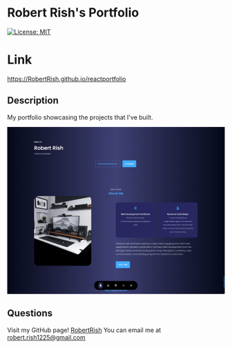 # Robert Rish's Portfolio

[![License: MIT](https://img.shields.io/badge/License-MIT-yellow.svg)](https://opensource.org/licenses/MIT)

# Link

https://RobertRish.github.io/reactportfolio

## Description

My portfolio showcasing the projects that I've built.

![screenshot of homepage of portfolio](src/assets/screenshot.png)

## Questions

Visit my GitHub page! [RobertRish](https://github.com/RobertRish)
You can email me at robert.rish1225@gmail.com